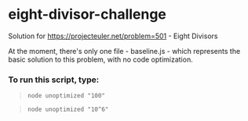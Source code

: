 # eight-divisor-challenge
Solution for https://projecteuler.net/problem=501 - Eight Divisors

At the moment, there's only one file - baseline.js - which represents the basic solution to this problem, with no code optimization.

### To run this script, type:

>`node unoptimized "100"`

>`node unoptimized "10^6"`
